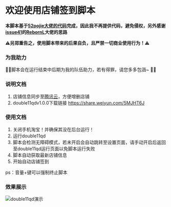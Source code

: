 # 欢迎使用店铺签到脚本

**本脚本基于[52pojie大佬的代码](https://www.52pojie.cn/thread-1045790-1-1.html)完成，因此我不再提供代码，避免侵权，另外感谢[issue41](https://github.com/ErazerControl/2019double11/issues/41)的[RebornL](https://github.com/RebornL)大佬的思路**  

**:warning:另郑重告之，使用脚本带来的后果自负，且严禁一切商业使用行为！:warning:**   

### 为我助力
:pray::pray:脚本会在运行结束中后期为我的队伍助力，若有得罪，请您多多包涵~ :pray::pray:

### 说明文档
1. 店铺信息同步至[腾讯云](http://152.136.66.149/double11/getShop/)，方便增删店铺
2. double11qdv1.0.0下载链接 https://share.weiyun.com/5MJHT6J
### 使用文档
1. 关闭手机淘宝！并确保其没在后台运行！
2. 运行double11qd
4. 脚本会检测无障碍模式，若未开启会自动跳转至设置页面，请手动开启后返回至double11qd运行页面以免脚本运行失败
5. 脚本自动获取最新店铺信息
6. 开始自动店铺签到  

ps：音量+键可以强制终止脚本  
### 效果展示
![double11qd演示](https://github.com/ErazerControl/2019double11/blob/master/images/double11qd.gif)